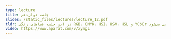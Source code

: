 ```yaml
---
type: lecture
title: جلسه دوازدهم
slides: /static_files/lectures/lecture_12.pdf
tldr: در این جلسه فضاهای رنگی RGB، CMYK، HSI، HSV، HSL و YCbCr بحث می‌شوند. همچنین نحوه ساخت تصاویر شبه‌رنگی بررسی می‌شود.
video: https://www.aparat.com/v/xymgL
---
```

